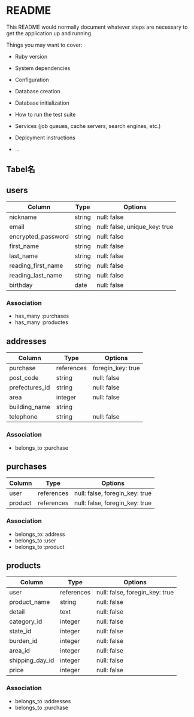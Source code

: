# README

This README would normally document whatever steps are necessary to get the
application up and running.

Things you may want to cover:

* Ruby version

* System dependencies

* Configuration

* Database creation

* Database initialization

* How to run the test suite

* Services (job queues, cache servers, search engines, etc.)

* Deployment instructions

* ...

## Tabel名

## users
|Column             |Type       |Options                        |
|-------------------|-----------|-------------------------------|
|nickname           |string     |null: false                    |
|email              |string     |null: false, unique_key: true  |
|encrypted_password |string     |null: false                    |
|first_name         |string     |null: false                    |
|last_name          |string     |null: false                    |
|reading_first_name |string     |null: false                    |
|reading_last_name  |string     |null: false                    |
|birthday           |date       |null: false                    |

### Association
- has_many :purchases
- has_many :productes

## addresses
|Column             |Type       |Options                        |
|-------------------|-----------|-------------------------------|
|purchase           |references |foregin_key: true              |
|post_code          |string     |null: false                    |
|prefectures_id     |string     |null: false                    |
|area               |integer    |null: false                    |
|building_name      |string     |                               |
|telephone          |string     |null: false                    |

### Association
- belongs_to :purchase

## purchases
|Column             |Type       |Options                        |
|-------------------|-----------|-------------------------------|
|user               |references |null: false, foregin_key: true |
|product            |references |null: false, foregin_key: true |

### Association
- belongs_to: address
- belongs_to :user
- belongs_to :product

## products
|Column             |Type       |Options                        |
|-------------------|-----------|-------------------------------|
|user               |references |null: false, foregin_key: true |
|product_name       |string     |null: false                    |
|detail             |text       |null: false                    |
|category_id        |integer    |null: false                    |
|state_id           |integer    |null: false                    |
|burden_id          |integer    |null: false                    |
|area_id            |integer    |null: false                    | 
|shipping_day_id    |integer    |null: false                    |
|price              |integer    |null: false                    |

### Association
- belongs_to :addresses
- belongs_to :purchase

